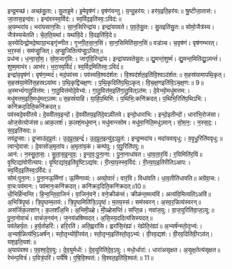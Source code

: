

  
इन्द्र॒मच्छ॑। अच्छ॑सु॒ता:। सु॒ताइ॒मे। इ॒मेवृष॑णं। वृष॑णंयन्तु। य॒न्तु॒हर॑य:। हर॑य॒इति॒हर॑य:॥ श्रु॒ष्टीजा॒तास॑:। जा॒तास॒इन्द॑व:। इन्द॑वस्स्व॒र्विद॑:। स्व॒र्विद॒इति॑स्व॒:ऽविद॑:॥  
अ॒यम्भरा॑य। भरा॑यसान॒सि:। सा॒न॒सिरिन्द्रा॑य। इन्द्रा॑यपवते। प॒व॒ते॒सु॒त:। सु॒तइति॑सु॒त:॥ सोमो॒जैत्र॑स्य। जैत्र॑स्यचेतति। चे॒त॒ति॒यथा॑। यथा॑वि॒दे। वि॒दइति॑वि॒दे॥  
अ॒स्येदिन्द्रो॒मदे॒ष्वाग्रा॒भङ्गृ॑भ्णीत। गृ॒भ्णी॒त॒सा॒न॒सिं। सा॒न॒सिमिति॑सा॒न॒सिं॥ वज्र॑ञ्च। च॒वृष॑णं। वृष॑णम्भरत्। भ॒र॒स्सं। सम॑प्सु॒जित्। अ॒प्सु॒जितित्य॑प्सु॒ऽजित्॥  
प्रध॑न्व। ध॒न्वा॒सो॒म॒। सो॒म॒जागृ॑वि:। जागृ॑वि॒रिन्द्रा॑य। इन्द्रा॑यपवतेसु॒त:॥ द्यु॒मन्तं॒शुष्मं॑। द्यु॒मन्त॒मिति॑द्यु॒ऽमन्तं॑। शुष्म॒माभ॑र। आभ॑र। भ॒रा॒स्व॒र्विदं॑। स्व॒र्विद॒मिति॑स्व॒:ऽविदं॑॥  
इन्द्रा॑य॒वृष॑णं। वृष॑ण॒म्मदं॑। मदं॒पव॑स्व। पव॑स्ववि॒श्वद॑र्शत:। वि॒श्वद॑र्शत॒इति॑वि॒श्वऽद॑र्शत:॥ स॒हस्र॑यामापथि॒कृत्। स॒हस्र॑या॒मेति॑स॒हस्रऽया॑मा। प॒थि॒कृद्वि॑चक्ष॒ण:। प॒थि॒कृदिति॑प॒थि॒ऽकृत्। वि॒च॒क्ष॒णइति॑वि॒ऽच॒क्ष॒ण:॥ 9॥  
अ॒स्मभ्यं॑गातु॒वित्त॑म:। गा॒तु॒वित्त॑मोदे॒वेभ्य॑:। गा॒तु॒वित्त॑म॒इति॑गा॒तु॒वित्ऽत॑म:। दे॒वेभ्यो॒मधु॑मत्तम:। मधु॑मत्तम॒इति॒मधु॑मत्ऽतम:॥ स॒हस्रं॑याहि। या॒हि॒प॒थिभि॑:। प॒थिभि॒:कनि॑क्रदत्। प॒थिभि॒रिति॑प॒थिऽभि॑:। कनि॑क्रद॒दिति॒कनि॑क्रदत्॥  
पव॑स्वदे॒ववी॑तये। दे॒ववी॑तय॒इन्दो॑। दे॒ववी॑तय॒इति॑दे॒वऽवी॑तये। इन्दो॒धारा॑भि:। इन्दो॒इतीन्दो॑। धारा॑भि॒रोज॑सा। ओज॒सेत्योज॑सा॥ आक॒लशं॑। क॒लशं॒मधु॑मान्। मधु॑मान्त्सोम। मधु॑मा॒निति॒मधु॑ऽमान्। सो॒म॒न॒:। न॒स्स॒द॒:। स॒द॒इति॑सद:॥  
तव॑द्र॒प्सा:। द्र॒प्साउ॑द॒प्रुत॑:। उ॒द॒प्रुत॒इन्द्रं॑। उ॒द॒प्रुत॒इत्यु॑द॒ऽप्रुत॑:। इन्द्र॒म्मदा॑य। मदा॑यवावृधु:। व॒वृ॒धु॒रिति॑ववृधु:॥ त्वान्दे॒वास॑:। दे॒वासो॑अ॒मृता॑य। अ॒मृता॑य॒कं। कम्प॑पु:। प॒पु॒रिति॑पपु:॥  
आन॑:। न॒स्सु॒ता॒स॒:। सु॒ता॒स॒इ॒न्द॒व॒:। इ॒न्द॒व॒:पु॒ना॒ना:। पु॒ना॒नाधा॑वत। धा॒व॒ता॒र॒यिं। र॒यिमिति॑र॒यिं॥ वृ॒ष्टिद्या॑वोरीत्याप:। वृ॒ष्टिद्या॑व॒इति॑वृ॒ष्टिऽद्या॑व:। री॒त्या॒प॒स्स्व॒र्विद॑:। री॒त्या॒प॒इति॑रीतिऽआप:। स्व॒र्विद॒इति॑स्व॒ऽर्विद॑:॥  
सोम॑:पुना॒न:। पु॒ना॒नऊ॒र्मिणा॑। ऊ॒र्मिणाव्य॑:। अव्यो॒वारं॑। वारं॒वि। विधा॑वति। धा॒व॒तीति॑धावति॥ अग्रे॑वा॒च:। वा॒च:पव॑मान:। पव॑मानः॒कनि॑क्रदत्। कनि॑क्रद॒दिति॒कनि॑क्रदत्॥10॥  
धी॒भिर्हि॑न्वन्ति। हि॒न्व॒न्ति॒वा॒जिनं॑। वा॒जिनं॒वने॑। वने॒क्रीळ॑न्तं। क्रीळ॑न्त॒मत्य॑विं। अत्य॑वि॒मित्यति॑ऽअविं॥ अ॒भित्रि॑पृ॒ष्ठं। त्रि॒पृ॒ष्ठम्म॒तय॑:। त्रि॒पृ॒ष्ठमिति॑त्रि॒ऽपृ॒ष्ठं। म॒तय॒स्सं। सम॑स्वरन्। अ॒स्व॒र॒न्नित्य॑स्वरन्॥  
अस॑र्जिक॒लशा॑न्। क॒लशाँ॑अ॒भि। अ॒भिमी॒ळ्हे। मी॒ळ्हेसप्तिं॑। सप्ति॒न्न। नवा॑ज॒यु:। वा॒ज॒युरिति॑वा॒ज॒ऽयु:॥ पु॒ना॒नोवाचं॑। वाचं॑ज॒नय॑न्। ज॒नय॑न्नषिष्यदत्। अ॒सि॒स्य॒ददित्य॑सिस्यदत्॥  
पव॑तेहर्य॒त:। ह॒र्य॒तोहरि॑:। हरि॒रति॑। अति॒ह्वरां॑सि। ह्वरां॑सि॒रंह्या॑। रंह्येति॒रंह्या॑॥ अ॒भ्यर्ष॑न्स्तो॒तृभ्य॑:। अ॒भ्यर्ष॒न्नित्य॑भि॒ऽअर्ष॑न्। स्तो॒तृभ्यो॑वी॒रव॑त्। स्तो॒तृभ्य॒इति॑स्तो॒तृऽभ्य॑:। वी॒रव॒द्यश॑:। वी॒रव॒दिति॑वी॒रऽव॑त्। यश॒इति॒यश॑:॥  
अ॒याप॑वश्व। प॒व॒श्व॒दे॒व॒यु:। दे॒व॒युर्मधो॑:। दे॒व॒युरिति॑दे॒व॒ऽयु:। मधो॒र्धारा॑:। धारा॑असृक्षत। अ॒सृ॒क्ष॒तेत्य॑सृक्षत॥ रेभ॑न्प॒वित्रं॑। प॒वित्रं॒परि॑। पर्ये॑षि। ए॒षि॒वि॒श्वत॑:। वि॒श्वत॒इति॑वि॒श्वत॑:॥ 11॥  
